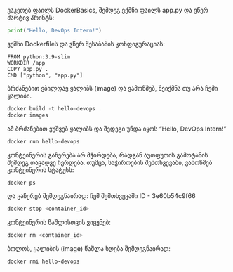ვაკეთებ ფაილს DockerBasics, შემდეგ ვქმნი ფაილს app.py და ვწერ მარტივ პრინტს:

```python
print("Hello, DevOps Intern!")
```

ვქმნი Dockerfileს და ვწერ შესაბამის კონფიგურაციას:

```
FROM python:3.9-slim
WORKDIR /app
COPY app.py .
CMD ["python", "app.py"]
```

ბრძანებით ვბილდავ ყალიბს (image) და ვამოწმებ, შეიქმნა თუ არა ჩემი ყალიბი.

```jsx
docker build -t hello-devops .
docker images
```

ამ ბრძანებით ვუშვებ ყალიბს და შედეგი უნდა იყოს “Hello, DevOps Intern!”

```jsx
docker run hello-devops 
```

კონტეინერის გაჩერება არ მჭირდება, რადგან აუთფუთის გამოტანის შემდეგ თავადვე ჩერდება. თუმცა, საჭიროების შემთხვევაში, ვამოწმებ კონტეინერის სტატუსს:

```bash
docker ps
```

და ვაჩერებ შემდეგნაირად: ჩემ შემთხვევაში ID - 3e60b54c9f66

```bash
docker stop <container_id>
```

კონტეინერის წაშლისთვის ვიყენებ:

```bash
docker rm <container_id>
```

ბოლოს, ყალიბის (image) წაშლა ხდება შემდეგნაირად:

```bash
docker rmi hello-devops
```
